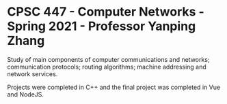 # CPSC 447 - Computer Networks - Spring 2021 - Professor Yanping Zhang

Study of main components of computer communications and networks;  
communication protocols; routing algorithms; machine addressing and network services.  

Projects were completed in C++ and the final project was completed in Vue and NodeJS.